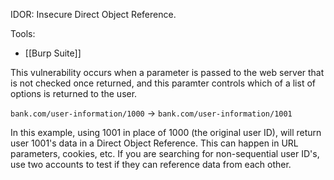 IDOR: Insecure Direct Object Reference. 

Tools:
- [[Burp Suite]]

This vulnerability occurs when a parameter is passed to the web server that is not checked once returned, and this paramter controls which of a list of options is returned to the user. 

`bank.com/user-information/1000` -> `bank.com/user-information/1001` 

In this example, using 1001 in place of 1000 (the original user ID), will return user 1001's data in a Direct Object Reference. This can happen in URL parameters, cookies, etc. If you are searching for non-sequential user ID's, use two accounts to test if they can reference data from each other. 
